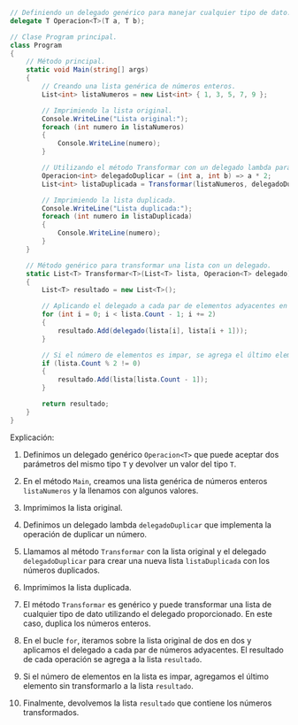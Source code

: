 ```c#
// Definiendo un delegado genérico para manejar cualquier tipo de dato.
delegate T Operacion<T>(T a, T b);

// Clase Program principal.
class Program
{
    // Método principal.
    static void Main(string[] args)
    {
        // Creando una lista genérica de números enteros.
        List<int> listaNumeros = new List<int> { 1, 3, 5, 7, 9 };

        // Imprimiendo la lista original.
        Console.WriteLine("Lista original:");
        foreach (int numero in listaNumeros)
        {
            Console.WriteLine(numero);
        }

        // Utilizando el método Transformar con un delegado lambda para duplicar cada número.
        Operacion<int> delegadoDuplicar = (int a, int b) => a * 2;
        List<int> listaDuplicada = Transformar(listaNumeros, delegadoDuplicar);

        // Imprimiendo la lista duplicada.
        Console.WriteLine("Lista duplicada:");
        foreach (int numero in listaDuplicada)
        {
            Console.WriteLine(numero);
        }
    }

    // Método genérico para transformar una lista con un delegado.
    static List<T> Transformar<T>(List<T> lista, Operacion<T> delegado)
    {
        List<T> resultado = new List<T>();

        // Aplicando el delegado a cada par de elementos adyacentes en la lista.
        for (int i = 0; i < lista.Count - 1; i += 2)
        {
            resultado.Add(delegado(lista[i], lista[i + 1]));
        }

        // Si el número de elementos es impar, se agrega el último elemento sin transformar.
        if (lista.Count % 2 != 0)
        {
            resultado.Add(lista[lista.Count - 1]);
        }

        return resultado;
    }
}
```

Explicación:

1. Definimos un delegado genérico `Operacion<T>` que puede aceptar dos parámetros del mismo tipo `T` y devolver un valor del tipo `T`.

2. En el método `Main`, creamos una lista genérica de números enteros `listaNumeros` y la llenamos con algunos valores.

3. Imprimimos la lista original.

4. Definimos un delegado lambda `delegadoDuplicar` que implementa la operación de duplicar un número.

5. Llamamos al método `Transformar` con la lista original y el delegado `delegadoDuplicar` para crear una nueva lista `listaDuplicada` con los números duplicados.

6. Imprimimos la lista duplicada.

7. El método `Transformar` es genérico y puede transformar una lista de cualquier tipo de dato utilizando el delegado proporcionado. En este caso, duplica los números enteros.

8. En el bucle `for`, iteramos sobre la lista original de dos en dos y aplicamos el delegado a cada par de números adyacentes. El resultado de cada operación se agrega a la lista `resultado`.

9. Si el número de elementos en la lista es impar, agregamos el último elemento sin transformarlo a la lista `resultado`.

10. Finalmente, devolvemos la lista `resultado` que contiene los números transformados.